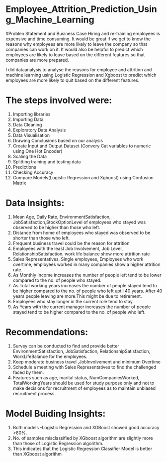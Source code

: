 # Employee_Attrition_Prediction_Using_Machine_Learning

#Problen Statement and Business Case
Hiring and re-training employees is expensive and time consuming.
It would be great if we get to know the reasons why employees are more likely to leave the company so that companies can work on it.
It would also be helpful to predict which employees are likely to leave based on the different features so that companies are more prepared.

I did dataanalysis to analyse the reasons for employee and attrition and machine learning using Logistic Regression and Xgboost to predict which employees are more likely to quit based on the different features.

# The steps involved were:
1. Importing libraries
2. Importing Data
3. Data Cleaning
4. Exploratory Data Analysis
5. Data Visualisation
6. Drawing Conclusions based on our analysis
7. Create Input and Output Dataset (Convery Cat variables to numeric using One Hot Encoder)
8. Scaling the Data
9. Splitting training and testing data
10. Predictions
11. Checking Accuracy
12. Compare Models(Logistic Regression and Xgboost) using Confusion Matrix

# Data Insights:
1. Mean Age, Daily Rate, EnvironmentSatisfaction, JobSatisfaction,StockOptionLevel of employees who stayed was observed to be higher than those who left.
2. Distance from home of employees who stayed was observed to be shorter than those who left.
3. Frequent business travel could be the reason for attrition
4. Employees with the least Job Involvement, Job Level, RelationshipSatisfaction, work life balance show more attrition rate
5. Sales Representatives, Single employees, Employees who work overtime, employees worked in many companies show a higher attrition rate.
6. As Monthly Income increases the number of people left tend to be lower compared to the no. of people who stayed.
7. As Total working years increases the number of people stayed tend to be higher compared to the no. of people who left uptil 40 years. After 40 years people leaving are more.This might be due to retirement.
8. Employees who stay longer in the current role tend to stay.
9. As Years with the current manager increases the number of people stayed tend to be higher compared to the no. of people who left.

# Recommendations:
1. Survey can be conducted to find and provide better EnvironmentSatisfaction, JobSatisfaction, RelationshipSatisfaction, WorkLifeBalance for the employees.
2. Keep moderate business travel ,JobInvolvement and minimum Overtime
3. Schedule a meeting with Sales Representatives to find the challenged faced by them.
4. Features such as age, marital status, NumCompaniesWorked, TotalWorkingYears should be used for study purpose only and not to make decisions for recruitment of employees as to maintain unbiased recruitment process.

# Model Buiding Insights:
1. Both models -Logistic Regression and XGBoost showed good accuracy >80%.
2. No. of samples misclassified by XGboost algorithm are slightly more than those of Logistic Regression algorithm.
3. This indicates that the Logistic Regression Classifier Model is better than XGboost algorithm
